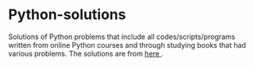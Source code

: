 # Python-solutions

Solutions of Python problems that include all codes/scripts/programs written from online Python courses and through studying books that had various problems. The solutions are from [here               ](https://learnpythonthehardway.org/).
